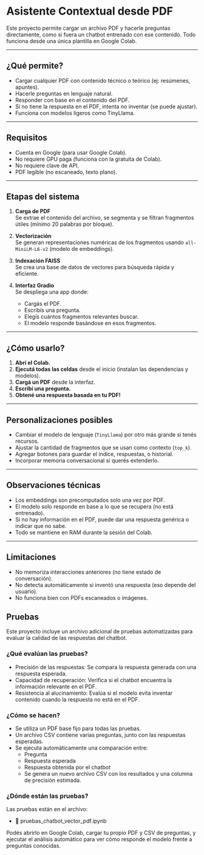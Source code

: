 
# Asistente Contextual desde PDF

Este proyecto permite cargar un archivo PDF y hacerle preguntas directamente, como si fuera un chatbot entrenado con ese contenido. Todo funciona desde una única plantilla en Google Colab.

---

## ¿Qué permite?

- Cargar cualquier PDF con contenido técnico o teórico (ej: resúmenes, apuntes).
- Hacerle preguntas en lenguaje natural.
- Responder con base en el contenido del PDF.
- Si no tiene la respuesta en el PDF, intenta no inventar (se puede ajustar).
- Funciona con modelos ligeros como TinyLlama.

---

##  Requisitos

- Cuenta en Google (para usar Google Colab).
- No requiere GPU paga (funciona con la gratuita de Colab).
- No requiere clave de API.
- PDF legible (no escaneado, texto plano).

---

##  Etapas del sistema

1. **Carga de PDF**  
   Se extrae el contenido del archivo, se segmenta y se filtran fragmentos útiles (mínimo 20 palabras por bloque).

2. **Vectorización**  
   Se generan representaciones numéricas de los fragmentos usando `all-MiniLM-L6-v2` (modelo de embeddings).

3. **Indexación FAISS**  
   Se crea una base de datos de vectores para búsqueda rápida y eficiente.

4. **Interfaz Gradio**  
   Se despliega una app donde:
   - Cargás el PDF.
   - Escribís una pregunta.
   - Elegís cuántos fragmentos relevantes buscar.
   - El modelo responde basándose en esos fragmentos.

---

##  ¿Cómo usarlo?

1. **Abrí el Colab.**
2. **Ejecutá todas las celdas** desde el inicio (instalan las dependencias y modelos).
3. **Cargá un PDF** desde la interfaz.
4. **Escribí una pregunta.**
5. **Obtené una respuesta basada en tu PDF!**

---

##  Personalizaciones posibles

- Cambiar el modelo de lenguaje (`TinyLlama`) por otro más grande si tenés recursos.
- Ajustar la cantidad de fragmentos que se usan como contexto (`top_k`).
- Agregar botones para guardar el índice, respuestas, o historial.
- Incorporar memoria conversacional si querés extenderlo.

---

##  Observaciones técnicas

- Los embeddings son precomputados solo una vez por PDF.
- El modelo solo responde en base a lo que se recupera (no está entrenado).
- Si no hay información en el PDF, puede dar una respuesta genérica o indicar que no sabe.
- Todo se mantiene en RAM durante la sesión del Colab.

---

##  Limitaciones

- No memoriza interacciones anteriores (no tiene estado de conversación).
- No detecta automáticamente si inventó una respuesta (eso depende del usuario).
- No funciona bien con PDFs escaneados o imágenes.

##  Pruebas

Este proyecto incluye un archivo adicional de pruebas automatizadas para evaluar la calidad de las respuestas del chatbot.

### ¿Qué evalúan las pruebas?
- Precisión de las respuestas: Se compara la respuesta generada con una respuesta esperada.
- Capacidad de recuperación: Verifica si el chatbot encuentra la información relevante en el PDF.
- Resistencia al alucinamiento: Evalúa si el modelo evita inventar contenido cuando la respuesta no está en el PDF.

### ¿Cómo se hacen?
- Se utiliza un PDF base fijo para todas las pruebas.
- Un archivo CSV contiene varias preguntas, junto con las respuestas esperadas.
- Se ejecuta automáticamente una comparación entre:
   - Pregunta
   - Respuesta esperada
   - Respuesta obtenida por el chatbot
   - Se genera un nuevo archivo CSV con los resultados y una columna de precisión estimada.

### ¿Dónde están las pruebas?
Las pruebas están en el archivo:
- 📄 pruebas_chatbot_vector_pdf.ipynb

Podés abrirlo en Google Colab, cargar tu propio PDF y CSV de preguntas, y ejecutar el análisis automático para ver cómo responde el modelo frente a preguntas conocidas.

